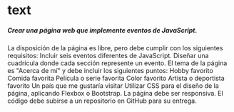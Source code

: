 # text
##### Crear una página web que implemente eventos de JavaScript.

La disposición de la página es libre, pero debe cumplir con los siguientes requisitos:
Incluir seis eventos diferentes de JavaScript.
Diseñar una cuadrícula donde cada sección represente un evento.
El tema de la página es "Acerca de mí" y debe incluir los siguientes puntos:
Hobby favorito
Comida favorita
Película o serie favorita
Color favorito
Artista o deportista favorito
Un país que me gustaría visitar
Utilizar CSS para el diseño de la página, aplicando Flexbox o Bootstrap.
La página debe ser responsiva.
El código debe subirse a un repositorio en GitHub para su entrega.